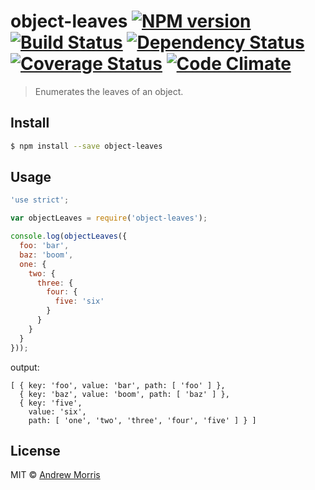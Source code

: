 # object-leaves [![NPM version][npm-image]][npm-url] [![Build Status][travis-image]][travis-url] [![Dependency Status][daviddm-image]][daviddm-url] [![Coverage Status][coveralls-image]][coveralls-url] [![Code Climate][code-climate-image]][code-climate-url]
> Enumerates the leaves of an object.


## Install

```sh
$ npm install --save object-leaves
```


## Usage

``` js
'use strict';

var objectLeaves = require('object-leaves');

console.log(objectLeaves({
  foo: 'bar',
  baz: 'boom',
  one: {
    two: {
      three: {
        four: {
          five: 'six'
        }
      }
    }
  }
}));
```

output:
```
[ { key: 'foo', value: 'bar', path: [ 'foo' ] },
  { key: 'baz', value: 'boom', path: [ 'baz' ] },
  { key: 'five',
    value: 'six',
    path: [ 'one', 'two', 'three', 'four', 'five' ] } ]
```


## License

MIT © [Andrew Morris](http://andrewmorris.io/)


[npm-image]: https://badge.fury.io/js/object-leaves.svg
[npm-url]: https://npmjs.org/package/object-leaves
[travis-image]: https://travis-ci.org/voltrevo/object-leaves.svg?branch=master
[travis-url]: https://travis-ci.org/voltrevo/object-leaves
[daviddm-image]: https://david-dm.org/voltrevo/object-leaves.svg?theme=shields.io
[daviddm-url]: https://david-dm.org/voltrevo/object-leaves
[coveralls-image]: https://coveralls.io/repos/voltrevo/object-leaves/badge.svg?branch=master&service=github
[coveralls-url]: https://coveralls.io/github/voltrevo/object-leaves?branch=master
[code-climate-image]: https://codeclimate.com/github/voltrevo/object-leaves/badges/gpa.svg
[code-climate-url]: https://codeclimate.com/github/voltrevo/object-leaves
